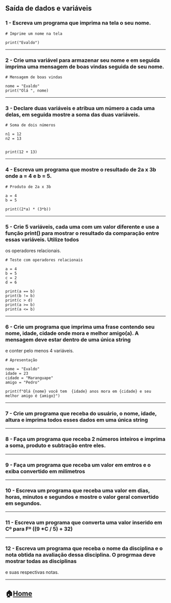 
## Saída de dados e variáveis



### 1 - Escreva um programa que imprima na tela o seu nome.

```
# Imprime um nome na tela

print("Evaldo")
```
---
### 2 - Crie uma variável para armazenar seu nome e em seguida imprima uma mensagem de boas vindas seguida de seu nome.
```
# Mensagem de boas vindas

nome = "Evaldo"
print("Olá ", nome)
```
---

### 3 - Declare duas variáveis e atribua um número a cada uma delas, em seguida mostre a soma das duas variáveis.
```
# Soma de dois números

n1 = 12
n2 = 13


print(12 + 13)
```
---
### 4 - Escreva um programa que mostre o resultado de 2a x 3b onde a = 4 e b = 5.
```
# Produto de 2a x 3b

a = 4
b = 5

print((2*a) * (3*b))
```
---

### 5 - Crie 5 variáveis, cada uma com um valor diferente e use a função print() para mostrar o resultado da comparação entre essas variáveis. Utilize todos
os operadores relacionais.
```
# Teste com operadores relacionais

a = 4
b = 5
c = 2
d = 6

print(a == b)
print(b != b)
print(c > d)
print(a >= b)
print(a <= b)
```
---

### 6 - Crie um programa que imprima uma frase contendo seu nome, idade, cidade onde mora e melhor amigo(a). A mensagem deve estar dentro de uma única string
e conter pelo menos 4 variáveis.
```
# Apresentação

nome = "Evaldo"
idade = 23
cidade = "Maranguape"
amigo = "Pedro"

print(f"Olá {nome} você tem  {idade} anos mora em {cidade} e seu melhor amigo é {amigo}")
``` 

---

### 7 - Crie  um programa que receba do usuário, o nome, idade, altura e imprima todos esses dados em uma única string
---
### 8 - Faça um programa que receba 2 números inteiros e imprima a soma, produto e subtração entre eles.
---
### 9 - Faça um programa que receba um valor em emtros e o exiba convertido em milímetros
---
### 10 - Escreva um programa que receba uma valor em dias, horas, minutos e segundos e mostre o valor geral convertido em segundos.
---
### 11 - Escreva um programa que converta uma valor inserido em Cº para Fº ((9 *C / 5) + 32)
---
### 12 - Escreva um programa que receba o nome da disciplina e o nota obtida na avaliação dessa disciplina. O progrmaa deve mostrar todas as disciplinas
e suas respectivas notas.







---
:house:[Home](https://github.com/Evaldo-comp/Python-EEEP-JJLG)
---
